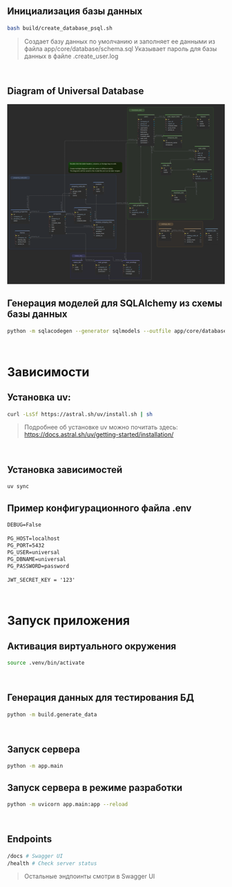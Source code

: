 ## Инициализация базы данных
```bash
bash build/create_database_psql.sh
```
> Создает базу данных по умолчанию и заполняет ее данными из файла app/core/database/schema.sql
> Указывает пароль для базы данных в файле .create_user.log

<br>

## Diagram of Universal Database
![img](Diagram_of_Universal_Database_ordered.png)

## Генерация моделей для SQLAlchemy из схемы базы данных
```bash
python -m sqlacodegen --generator sqlmodels --outfile app/core/database/models.py 'postgresql+psycopg://universal:$UNIVERSAL_DB_PASSWORD@localhost:5432/universal'
```

<br>

# Зависимости

## Установка uv:
```bash
curl -LsSf https://astral.sh/uv/install.sh | sh
```

> Подробнее об установке uv можно почитать здесь:
https://docs.astral.sh/uv/getting-started/installation/

<br>

## Установка зависимостей
```bash
uv sync
```

## Пример конфигурационного файла .env
```
DEBUG=False

PG_HOST=localhost
PG_PORT=5432
PG_USER=universal
PG_DBNAME=universal
PG_PASSWORD=password

JWT_SECRET_KEY = '123'
```

<br>

# Запуск приложения

## Активация виртуального окружения
```bash
source .venv/bin/activate
```

<br>

## Генерация данных для тестирования БД
```bash
python -m build.generate_data
```

<br>

## Запуск сервера
```bash
python -m app.main
```

## Запуск сервера в режиме разработки
```bash
python -m uvicorn app.main:app --reload
```

<br>


## Endpoints

```bash
/docs # Swagger UI
/health # Check server status
```
> Остальные эндпоинты смотри в Swagger UI
